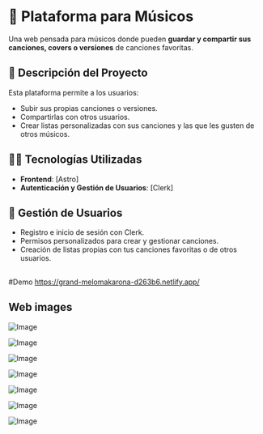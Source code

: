 # 🎵 Plataforma para Músicos

Una web pensada para músicos donde pueden **guardar y compartir sus canciones, covers o versiones** de canciones favoritas.

## 🚀 Descripción del Proyecto

Esta plataforma permite a los usuarios:

- Subir sus propias canciones o versiones.
- Compartirlas con otros usuarios.
- Crear listas personalizadas con sus canciones y las que les gusten de otros músicos.

## 🧑‍💻 Tecnologías Utilizadas

- **Frontend**: [Astro]
- **Autenticación y Gestión de Usuarios**: [Clerk]

## 🔐 Gestión de Usuarios

- Registro e inicio de sesión con Clerk.
- Permisos personalizados para crear y gestionar canciones.
- Creación de listas propias con tus canciones favoritas o de otros usuarios.

## 

#Demo 
https://grand-melomakarona-d263b6.netlify.app/

## Web images 

![Image](https://github.com/user-attachments/assets/c403744c-df01-4c98-bca8-194bc89e5db4)

![Image](https://github.com/user-attachments/assets/a60f6a0c-df55-4e1b-996c-98226a9da491)

![Image](https://github.com/user-attachments/assets/f30306b9-fa40-4295-9a70-f5716fa1f3d3)

![Image](https://github.com/user-attachments/assets/b18f23bc-2907-42e1-aabd-56118ade6680)

![Image](https://github.com/user-attachments/assets/94c7f572-0688-422d-ac33-e4b99450d3cd)

![Image](https://github.com/user-attachments/assets/826dff40-822c-4fe6-a11c-8e133d217a27)

![Image](https://github.com/user-attachments/assets/6fcdb8f2-dc1c-4cb8-aa4b-cbbc9d3a923b)
